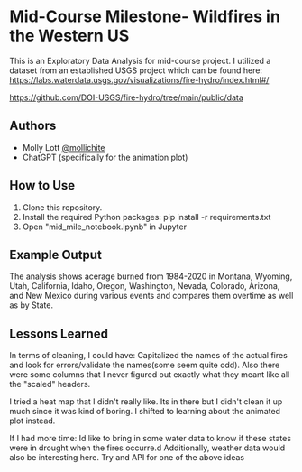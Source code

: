 
# Mid-Course Milestone- Wildfires in the Western US

This is an Exploratory Data Analysis for mid-course project. I utilized a dataset from an established USGS project which can be found here:
https://labs.waterdata.usgs.gov/visualizations/fire-hydro/index.html#/

https://github.com/DOI-USGS/fire-hydro/tree/main/public/data


## Authors

- Molly Lott [@mollichite](https://www.github.com/mollichite)
- ChatGPT (specifically for the animation plot)


## How to Use

1. Clone this repository.
2. Install the required Python packages: 
    pip install -r requirements.txt
3. Open "mid_mile_notebook.ipynb" in Jupyter

## Example Output
The analysis shows acerage burned from 1984-2020 in Montana, Wyoming, Utah, California, Idaho, Oregon, Washington, Nevada, Colorado, Arizona, and New Mexico during various events and compares them overtime as well as by State.


## Lessons Learned


In terms of cleaning, I could have:
Capitalized the names of the actual fires and look for errors/validate the names(some seem quite odd).
Also there were some columns that I never figured out exactly what they meant like all the "scaled" headers.

I tried a heat map that I didn't really like.  Its in there but I didn't clean it up much since it was kind of boring.  I shifted to learning about the animated plot instead.

If I had more time:
Id like to bring in some water data to know if these states were in drought when the fires occurre.d
Additionally, weather data would also be interesting here.
Try and API for one of the above ideas
